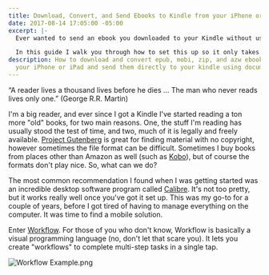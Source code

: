```yaml
---
title: Download, Convert, and Send Ebooks to Kindle from your iPhone or iPad
date: 2017-08-14 17:05:00 -05:00
excerpt: |-
  Ever wanted to send an ebook you downloaded to your Kindle without using Calibre or trying to find the right format on your iOS device?

  In this guide I walk you through how to set this up so it only takes 2 taps and 30 seconds to send any book in any format to your Kindle device! Oh - and it's totally free!
description: How to download and convert epub, mobi, zip, and azw ebooks using only
  your iPhone or iPad and send them directly to your kindle using document delivery.
---
```


“A reader lives a thousand lives before he dies ... The man who never reads lives only one.” (George R.R. Martin)

I'm a big reader, and ever since I got a Kindle I've started reading a ton more "old" books, for two main reasons. One, the stuff I'm reading has usually stood the test of time, and two, much of it is legally and freely available. [Project Gutenberg](https://www.gutenberg.org/) is great for finding material with no copyright, however sometimes the file format can be difficult. Sometimes I buy books from places other than Amazon as well (such as [Kobo](https://www.kobo.com/)), but of course the formats don't play nice. So, what can we do?

The most common recommendation I found when I was getting started was an incredible desktop software program called [Calibre](https://calibre-ebook.com/). It's not too pretty, but it works really well once you've got it set up. This was my go-to for a couple of years, before I got tired of having to manage everything on the computer. It was time to find a mobile solution.

Enter [Workflow](https://workflow.is/). For those of you who don't know, Workflow is basically a visual programming language (no, don't let that scare you). It lets you create "workflows" to complete multi-step tasks in a single tap.

![Workflow Example.png](/uploads/Untitled.png)
